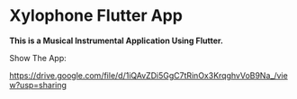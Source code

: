 # Xylophone Flutter App

**This is a Musical Instrumental Application Using Flutter.**


Show The App:


https://drive.google.com/file/d/1iQAvZDi5GgC7tRinOx3KrqghvVoB9Na_/view?usp=sharing
